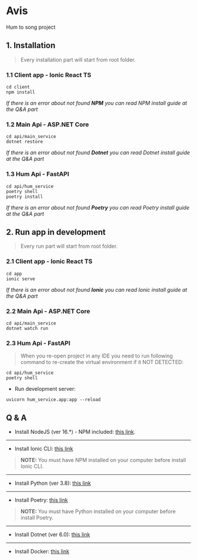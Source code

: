 # Avis

Hum to song project

## 1. Installation

> Every installation part will start from root folder.

### 1.1 Client app - Ionic React TS

```
cd client
npm install
```

_If there is an error about not found **NPM** you can read NPM install guide at the Q&A part_

### 1.2 Main Api - ASP.NET Core

```
cd api/main_service
dotnet restore
```

_If there is an error about not found **Dotnet** you can read Dotnet install guide at the Q&A part_

### 1.3 Hum Api - FastAPI

```
cd api/hum_service
poetry shell
poetry install
```

_If there is an error about not found **Poetry** you can read Poetry install guide at the Q&A part_

## 2. Run app in development

> Every run part will start from root folder.

### 2.1 Client app - Ionic React TS

```
cd app
ionic serve
```

_If there is an error about not found **Ionic** you can read Ionic install guide at the Q&A part_

### 2.2 Main Api - ASP.NET Core

```
cd api/main_service
dotnet watch run
```

### 2.3 Hum Api - FastAPI

> When you re-open project in any IDE you need to run following command to re-create the virtual environment if it NOT DETECTED:

```
cd api/hum_service
poetry shell
```

-   Run development server:

```
uvicorn hum_service.app:app --reload
```

## Q & A

-   Install NodeJS (ver 16.\*) - NPM included: [this link](https://nodejs.org/en/download/).

---

-   Install Ionic CLI: [this link](https://ionicframework.com/docs/cli/install)

> **NOTE:** You must have NPM installed on your computer before install Ionic CLI.

---

-   Install Python (ver 3.8): [this link](https://www.python.org/downloads/)

---

-   Install Poetry: [this link](https://python-poetry.org/docs/)

> **NOTE:** You must have Python installed on your computer before install Poetry.

---

-   Install Dotnet (ver 6.0): [this link](https://dotnet.microsoft.com/en-us/download)

---

-   Install Docker: [this link](https://docs.docker.com/get-docker/)
